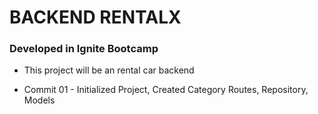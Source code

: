 # BACKEND RENTALX

### Developed in Ignite Bootcamp

- This project will be an rental car backend

- Commit 01 - Initialized Project, Created Category Routes, Repository, Models
